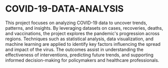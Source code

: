 # COVID-19-DATA-ANALYSIS
This project focuses on analyzing COVID-19 data to uncover trends, patterns, and insights. By leveraging datasets on cases, recoveries, deaths, and vaccinations, the project explores the pandemic's progression across regions. Techniques such as statistical analysis, data visualization, and machine learning are applied to identify key factors influencing the spread and impact of the virus. The outcomes assist in understanding the effectiveness of interventions, predicting future trends, and supporting informed decision-making for policymakers and healthcare professionals.







